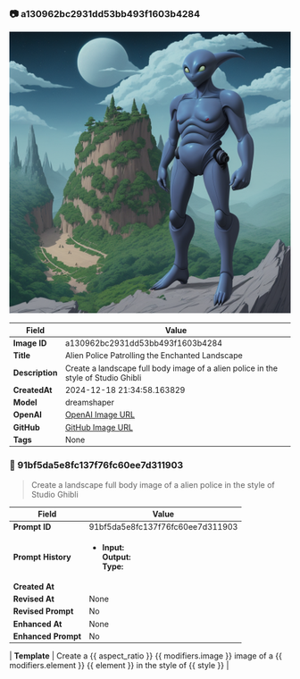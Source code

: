 

### 📷 a130962bc2931dd53bb493f1603b4284 


![data.id](./a130962bc2931dd53bb493f1603b4284.jpg)


| Field          | Value                                                                                                                     |
|----------------|---------------------------------------------------------------------------------------------------------------------------|
| **Image ID**             | a130962bc2931dd53bb493f1603b4284                                                                                                             |
| **Title**           | Alien Police Patrolling the Enchanted Landscape                                                                                                       |
| **Description**           | Create a landscape full body image of a alien police in the style of Studio Ghibli                                                                                                       |
| **CreatedAt**        | 2024-12-18 21:34:58.163829                                                                                                        |
| **Model**        | dreamshaper                                                                                                        |
| **OpenAI**         | [OpenAI Image URL](http://192.168.1.85:8081/generated-images/b643413270970.png)                                                                                |
| **GitHub**         | [GitHub Image URL](https://raw.githubusercontent.com/Caneta-Silva/weeb/refs/heads/main/images/a130962bc2931dd53bb493f1603b4284/a130962bc2931dd53bb493f1603b4284.jpg)                                                                                |
| **Tags**       | None                                                                                                                   |

### 📜 91bf5da5e8fc137f76fc60ee7d311903

> Create a landscape full body image of a alien police in the style of Studio Ghibli

| Field          | Value                                                                                                                                                                      |
|----------------|----------------------------------------------------------------------------------------------------------------------------------------------------------------------------|
| **Prompt ID**  | 91bf5da5e8fc137f76fc60ee7d311903                                                                                                                                                            |
| **Prompt History** | <ul><li>**Input:**  <br> **Output:**  <br> **Type:** </li></ul> |
| **Created At** |                                                                                                                                                    |
| **Revised At** | None                                                                                                                                                   |
| **Revised Prompt** | No                                                                                                                                                                      |
| **Enhanced At** | None                                                                                                                                                  |
| **Enhanced Prompt** | No                                                                                                                                                                    |

| **Template**   | Create a {{ aspect_ratio }} {{ modifiers.image }} image of a {{ modifiers.element }} {{ element }} in the style of {{ style }}                                                                                                                                           |


